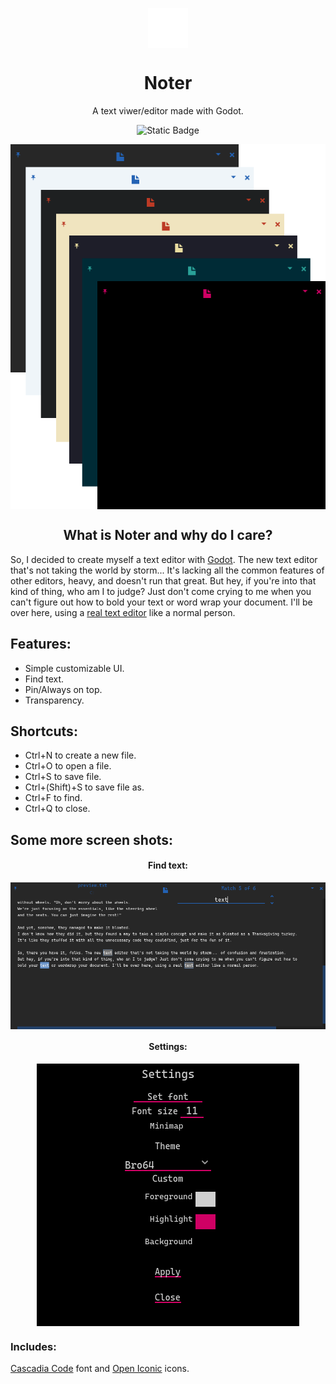 <p align="center">
  <img width="64" align="center" src="noter.svg">
</p>
<h1 align="center">
  Noter
</h1>
<p align="center">
  A text viwer/editor made with Godot.
</p>
<p align="center">
  <a style="text-decoration:none" href="https://github.com/stianfan/Noter/releases/tag/v1">
    <img alt="Static Badge" src="https://img.shields.io/badge/Download-v_1-blue">
  </a>
</p>
<p align="center">
 <img width="580" align="center" src="screenshots/themes.png">
</p>
<h2 align="center">
  What is Noter and why do I care?
</h2>

So, I decided to create myself a text editor with [Godot](https://godotengine.org/). The new text editor that's
not taking the world by storm... It's lacking all the common features of other editors, heavy, and doesn't run that great.
But hey, if you're into that kind of thing, who am I to judge?
Just don't come crying to me when you can't figure out how to
bold your text or word wrap your document. I'll be over here,
using a [real text editor](https://www.vim.org/) like a normal person.


## Features:
 * Simple customizable UI.
 * Find text.
 * Pin/Always on top.
 * Transparency.

## Shortcuts:
* Ctrl+N to create a new file.
* Ctrl+O to open a file.
* Ctrl+S to save file.
* Ctrl+(Shift)+S to save file as.
* Ctrl+F to find.
* Ctrl+Q to close.

  
## Some more screen shots:
<h4 align="center">
  Find text:
</h4>
<p align="center">
 <img width="901" align="center" src="screenshots/find.png">
</p>
<h4 align="center">
  Settings:
</h4>
<p align="center">
 <img width="420" align="center" src="screenshots/settings.png">
</p>



### Includes:
[Cascadia Code](https://github.com/microsoft/cascadia-code) font and [Open Iconic](https://github.com/iconic/open-iconic) icons.


